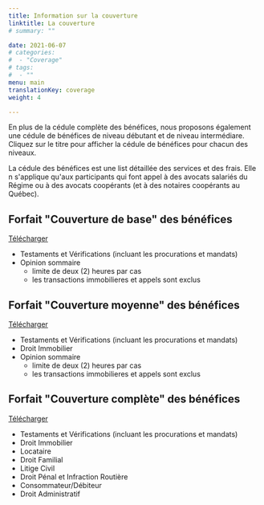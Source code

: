 ```yaml
---
title: Information sur la couverture
linktitle: La couverture
# summary: ""

date: 2021-06-07
# categories:
#  - "Coverage"
# tags:
#  - ""
menu: main
translationKey: coverage
weight: 4

---
```


En plus de la cédule complète des bénéfices, nous proposons également une cédule de bénéfices de niveau débutant et de niveau intermédiare. Cliquez sur le titre pour afficher la cédule de bénéfices pour chacun des niveaux.

La cédule des bénéfices est une list détaillée des services et des frais. Elle n s'applique qu'aux participants qui font appel à des avocats salariés du Régime ou à des avocats coopérants (et à des notaires coopérants au Québec).  

## Forfait "Couverture de base" des bénéfices 
[Télécharger](/pdf/FRENCH%20Benefit%20Schedule%20(ENTRY)%202020_01_01.pdf)
- Testaments et Vérifications (incluant les procurations et mandats)
- Opinion sommaire
  - limite de deux (2) heures par cas
  - les transactions immobilieres et appels sont exclus    

## Forfait "Couverture moyenne" des bénéfices
[Télécharger](/pdf/FRENCH%20Benefit%20Schedule%20(MID-LEVEL)%202020_01_01.pdf)  
- Testaments et Vérifications (incluant les procurations et mandats)
- Droit Immobilier
- Opinion sommaire
  - limite de deux (2) heures par cas
  - les transactions immobilieres et appels sont exclus

## Forfait "Couverture complète" des bénéfices
[Télécharger](/pdf/FRENCH%20Benefit%20Schedule%20(FULL)%202020_01_01.pdf)  
- Testaments et Vérifications (incluant les procurations et mandats)  
- Droit Immobilier  
- Locataire  
- Droit Familial  
- Litige Civil  
- Droit Pénal et Infraction Routière  
- Consommateur/Débiteur  
- Droit Administratif